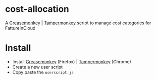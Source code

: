 # cost-allocation
A [Greasemonkey](https://addons.mozilla.org/en-US/firefox/addon/greasemonkey/) | [Tampermonkey](https://chrome.google.com/webstore/detail/tampermonkey/dhdgffkkebhmkfjojejmpbldmpobfkfo?hl=en) script to manage cost categories for FattureInCloud

# Install
* Install [Greasemonkey](https://addons.mozilla.org/en-US/firefox/addon/greasemonkey/) (Firefox) | [Tampermonkey](https://chrome.google.com/webstore/detail/tampermonkey/dhdgffkkebhmkfjojejmpbldmpobfkfo?hl=en) (Chrome)
* Create a new user script 
* Copy paste the `userscript.js`